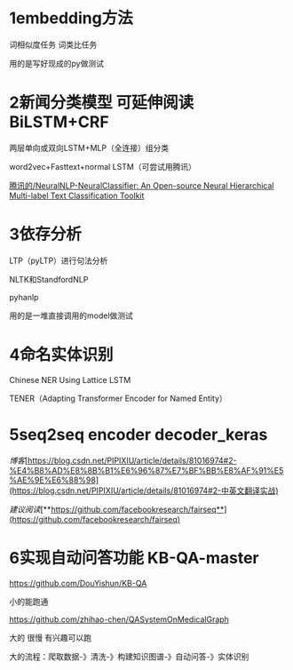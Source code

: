 # 1embedding方法

词相似度任务 词类比任务

用的是写好现成的py做测试

# 2新闻分类模型  可延伸阅读BiLSTM+CRF

两层单向或双向LSTM+MLP（全连接）组分类

word2vec+Fasttext+normal LSTM（可尝试用腾讯）

[腾讯的/NeuralNLP-NeuralClassifier: An Open-source Neural Hierarchical Multi-label Text Classification Toolkit](https://github.com/Tencent/NeuralNLP-NeuralClassifier)

# 3依存分析

LTP（pyLTP）进行句法分析

 NLTK和StandfordNLP

pyhanlp

用的是一堆直接调用的model做测试

# 4命名实体识别

Chinese NER Using Lattice LSTM

TENER（Adapting Transformer Encoder for Named Entity）

# 5seq2seq encoder decoder_keras

*博客*[https://blog.csdn.net/PIPIXIU/article/details/81016974#2-%E4%B8%AD%E8%8B%B1%E6%96%87%E7%BF%BB%E8%AF%91%E5%AE%9E%E6%88%98](https://blog.csdn.net/PIPIXIU/article/details/81016974#2-中英文翻译实战)

*建议阅读*[**https://github.com/facebookresearch/fairseq**](https://github.com/facebookresearch/fairseq)

# 6实现自动问答功能 KB-QA-master

https://github.com/DouYishun/KB-QA

小的能跑通

https://github.com/zhihao-chen/QASystemOnMedicalGraph

大的 很慢 有兴趣可以跑

大的流程：爬取数据-》清洗-》构建知识图谱-》自动问答-》实体识别